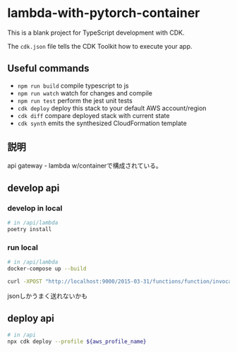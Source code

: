 # lambda-with-pytorch-container

This is a blank project for TypeScript development with CDK.

The `cdk.json` file tells the CDK Toolkit how to execute your app.

## Useful commands

 * `npm run build`   compile typescript to js
 * `npm run watch`   watch for changes and compile
 * `npm run test`    perform the jest unit tests
 * `cdk deploy`      deploy this stack to your default AWS account/region
 * `cdk diff`        compare deployed stack with current state
 * `cdk synth`       emits the synthesized CloudFormation template

## 説明
api gateway - lambda w/containerで構成されている。

## develop api
### develop in local
```bash
# in /api/lambda
poetry install
```

### run local
```bash
# in /api/lambda
docker-compose up --build

curl -XPOST "http://localhost:9000/2015-03-31/functions/function/invocations" -d '{}'
```
jsonしかうまく送れないかも

## deploy api
```bash
# in /api
npx cdk deploy --profile ${aws_profile_name}
```
